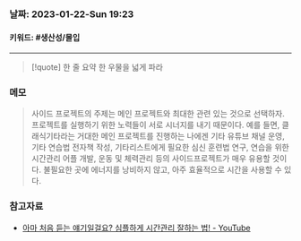 ### 날짜:  2023-01-22-Sun 19:23
#### 키워드: #생산성/몰입 
-----
>[!quote] 한 줄 요약
>한 우물을 넓게 파라

### 메모

>사이드 프로젝트의 주제는 메인 프로젝트와 최대한 관련 있는 것으로 선택하자. 프로젝트를 실행하기 위한 노력들이 서로 시너지를 내기 때문이다.
>예를 들면, 클래식기타라는 거대한 메인 프로젝트를 진행하는 나에겐 기타 유튜브 채널 운영, 기타 연습법 전자책 작성, 기타리스트에게 필요한 심신 훈련법 연구, 연습을 위한 시간관리 어플 개발, 운동 및 체력관리 등의 사이드프로젝트가 매우 유용할 것이다. 불필요한 곳에 에너지를 낭비하지 않고, 아주 효율적으로 시간을 사용할 수 있다.

### 참고자료
- [아마 처음 듣는 얘기일걸요? 심플하게 시간관리 잘하는 법! - YouTube](https://www.youtube.com/watch?v=Tqk6kflCs1U&ab_channel=N%EC%9E%A1%ED%95%98%EB%8A%94%ED%97%88%EB%8C%80%EB%A6%AC)